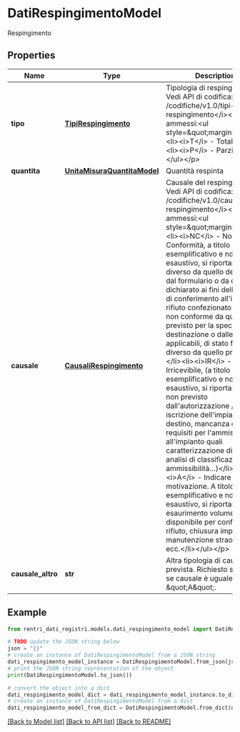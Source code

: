 # DatiRespingimentoModel

Respingimento

## Properties

Name | Type | Description | Notes
------------ | ------------- | ------------- | -------------
**tipo** | [**TipiRespingimento**](TipiRespingimento.md) | Tipologia di respingimento  Vedi API di codifica: &lt;i&gt;GET /codifiche/v1.0/tipi-respingimento&lt;/i&gt;&lt;p&gt;Valori ammessi:&lt;ul style&#x3D;\&quot;margin:0\&quot;&gt;&lt;li&gt;&lt;i&gt;T&lt;/i&gt; - Totale&lt;/li&gt;&lt;li&gt;&lt;i&gt;P&lt;/i&gt; - Parziale&lt;/li&gt;&lt;/ul&gt;&lt;/p&gt; | 
**quantita** | [**UnitaMisuraQuantitaModel**](UnitaMisuraQuantitaModel.md) | Quantità respinta | [optional] 
**causale** | [**CausaliRespingimento**](CausaliRespingimento.md) | Causale del respingimento  Vedi API di codifica: &lt;i&gt;GET /codifiche/v1.0/causali-respingimento&lt;/i&gt;&lt;p&gt;Valori ammessi:&lt;ul style&#x3D;\&quot;margin:0\&quot;&gt;&lt;li&gt;&lt;i&gt;NC&lt;/i&gt; - Non Conformità, a titolo esemplificativo e non esaustivo, si riporta: rifiuti diverso da quello descritto dal formulario o da quanto dichiarato ai fini della pratica di conferimento all&#39;impianto, rifiuto confezionato in modo non conforme da quanto previsto per la specifica destinazione o dalle norme applicabili, di stato fisico diverso da quello previsto)&lt;/li&gt;&lt;li&gt;&lt;i&gt;IR&lt;/i&gt; - Irricevibile, (a titolo esemplificativo e non esaustivo, si riporta: rifiuto non previsto dall&#39;autorizzazione / iscrizione dell&#39;impianto di destino, mancanza dei requisiti per l&#39;ammissibilità all&#39;impianto quali caratterizzazione di base, analisi di classificazione o di ammissibilità…)&lt;/li&gt;&lt;li&gt;&lt;i&gt;A&lt;/i&gt; - Indicare motivazione. A titolo esemplificativo e non esaustivo, si riporta: esaurimento volumetria disponibile per conferimento rifiuto, chiusura impianto per manutenzione straordinaria, ecc.&lt;/li&gt;&lt;/ul&gt;&lt;/p&gt; | [optional] 
**causale_altro** | **str** | Altra tipologia di causale non prevista.  Richiesto solamente se causale è uguale a \&quot;A\&quot;. | [optional] 

## Example

```python
from rentri_dati_registri.models.dati_respingimento_model import DatiRespingimentoModel

# TODO update the JSON string below
json = "{}"
# create an instance of DatiRespingimentoModel from a JSON string
dati_respingimento_model_instance = DatiRespingimentoModel.from_json(json)
# print the JSON string representation of the object
print(DatiRespingimentoModel.to_json())

# convert the object into a dict
dati_respingimento_model_dict = dati_respingimento_model_instance.to_dict()
# create an instance of DatiRespingimentoModel from a dict
dati_respingimento_model_from_dict = DatiRespingimentoModel.from_dict(dati_respingimento_model_dict)
```
[[Back to Model list]](../README.md#documentation-for-models) [[Back to API list]](../README.md#documentation-for-api-endpoints) [[Back to README]](../README.md)


